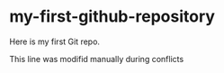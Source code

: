 # my-first-github-repository
Here is my first Git repo.

This line was modifid manually during conflicts